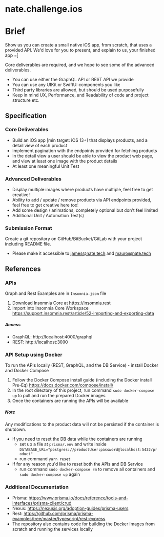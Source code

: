 # nate.challenge.ios

# Brief
Show us you can create a small native iOS app, from scratch, that uses a provided API.
We'd love for you to present, and explain to us, your finished app =]

Core deliverables are required, and we hope to see some of the advanced deliverables.
- You can use either the GraphQL API or REST API we provide
- You can use any UIKit or SwiftUI components you like
- Third party libraries are allowed, but should be used purposefully
- Keep in mind UX, Performance, and Readability of code and project structure etc.

## Specification

### Core Deliverables
- Build an iOS app [min target: iOS 13+] that displays products, and a detail view of each product
- Implement pagination with the endpoints provided for fetching products
- In the detail view a user should be able to view the product web page, and view at least one image with the product details
- At least one meaningful Unit Test

### Advanced Deliverables
- Display multiple images where products have multiple, feel free to get creative!
- Ability to add / update / remove products via API endpoints provided, feel free to get creative here too!
- Add some design / animations, completely optional but don't feel limited
- Additional Unit / Automation Test(s)

### Submission Format
Create a git repository on GitHub/BitBucket/GitLab with your project including README file.
- Please make it accessible to james@nate.tech and mauro@nate.tech

## References

### APIs
Graph and Rest Examples are in `Insomnia.json` file
1. Download Insomnia Core at https://insomnia.rest
2. Import into Insomnia Core Workspace https://support.insomnia.rest/article/52-importing-and-exporting-data

##### Access
- GraphQL: http://localhost:4000/graphql
- REST: http://localhost:3000

### API Setup using Docker
To run the APIs locally (REST, GraphQL, and the DB Service) - install Docker and Docker Compose
1. Follow the Docker Compose install guide (including the Docker install Pre-Eq) https://docs.docker.com/compose/install/
2. In the root directory of this project, run command `sudo docker-compose up` to pull and run the prepared Docker images
3. Once the containers are running the APIs will be available

##### Note
Any modifications to the product data will not be persisted if the container is shutdown.
- If you need to reset the DB data while the containers are running
  - set up a file at `prisma/.env` and write inside `DATABASE_URL="postgres://productUser:password@localhost:5432/product"`
  - run command `yarn reset`
- If for any reason you'd like to reset both the APIs and DB Service
  - run command `sudo docker-compose rm` to remove all containers and `sudo docker-compose up` again

### Additional Documentation
- Prisma: https://www.prisma.io/docs/reference/tools-and-interfaces/prisma-client/crud
- Nexus: https://nexusjs.org/adoption-guides/prisma-users
- Rest: https://github.com/prisma/prisma-examples/tree/master/typescript/rest-express
- The repository also contains code for building the Docker Images from scratch and running the services locally 
